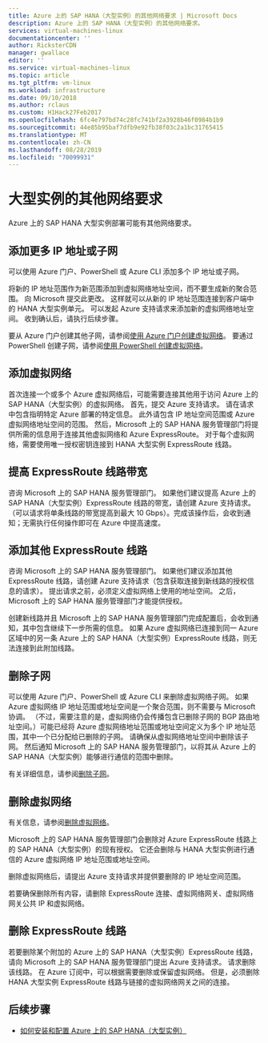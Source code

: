```yaml
---
title: Azure 上的 SAP HANA（大型实例）的其他网络要求 | Microsoft Docs
description: Azure 上的 SAP HANA（大型实例）的其他网络要求。
services: virtual-machines-linux
documentationcenter: ''
author: RicksterCDN
manager: gwallace
editor: ''
ms.service: virtual-machines-linux
ms.topic: article
ms.tgt_pltfrm: vm-linux
ms.workload: infrastructure
ms.date: 09/10/2018
ms.author: rclaus
ms.custom: H1Hack27Feb2017
ms.openlocfilehash: 6fc4e797bd74c28fc741bf2a3928b46f0984b1b9
ms.sourcegitcommit: 44e85b95baf7dfb9e92fb38f03c2a1bc31765415
ms.translationtype: MT
ms.contentlocale: zh-CN
ms.lasthandoff: 08/28/2019
ms.locfileid: "70099931"
---
```

# <a name="additional-network-requirements-for-large-instances"></a>大型实例的其他网络要求

Azure 上的 SAP HANA 大型实例部署可能有其他网络要求。

## <a name="add-more-ip-addresses-or-subnets"></a>添加更多 IP 地址或子网

可以使用 Azure 门户、PowerShell 或 Azure CLI 添加多个 IP 地址或子网。

将新的 IP 地址范围作为新范围添加到虚拟网络地址空间，而不要生成新的聚合范围。 向 Microsoft 提交此更改。 这样就可以从新的 IP 地址范围连接到客户端中的 HANA 大型实例单元。 可以发起 Azure 支持请求来添加新的虚拟网络地址空间。 收到确认后，请执行后续步骤。

要从 Azure 门户创建其他子网，请参阅[使用 Azure 门户创建虚拟网络](../../../virtual-network/manage-virtual-network.md?toc=%2fazure%2fvirtual-machines%2flinux%2ftoc.json#create-a-virtual-network)。 要通过 PowerShell 创建子网，请参阅[使用 PowerShell 创建虚拟网络](../../../virtual-network/manage-virtual-network.md?toc=%2fazure%2fvirtual-machines%2flinux%2ftoc.json#create-a-virtual-network)。

## <a name="add-virtual-networks"></a>添加虚拟网络

首次连接一个或多个 Azure 虚拟网络后，可能需要连接其他用于访问 Azure 上的 SAP HANA（大型实例）的虚拟网络。 首先，提交 Azure 支持请求。 请在请求中包含指明特定 Azure 部署的特定信息。 此外请包含 IP 地址空间范围或 Azure 虚拟网络地址空间的范围。 然后，Microsoft 上的 SAP HANA 服务管理部门将提供所需的信息用于连接其他虚拟网络和 Azure ExpressRoute。 对于每个虚拟网络，需要使用唯一授权密钥连接到 HANA 大型实例 ExpressRoute 线路。

## <a name="increase-expressroute-circuit-bandwidth"></a>提高 ExpressRoute 线路带宽

咨询 Microsoft 上的 SAP HANA 服务管理部门。 如果他们建议提高 Azure 上的 SAP HANA（大型实例）ExpressRoute 线路的带宽，请创建 Azure 支持请求。 （可以请求将单条线路的带宽提高到最大 10 Gbps）。完成该操作后，会收到通知；无需执行任何操作即可在 Azure 中提高速度。

## <a name="add-an-additional-expressroute-circuit"></a>添加其他 ExpressRoute 线路

咨询 Microsoft 上的 SAP HANA 服务管理部门。 如果他们建议添加其他 ExpressRoute 线路，请创建 Azure 支持请求（包含获取连接到新线路的授权信息的请求）。 提出请求之前，必须定义虚拟网络上使用的地址空间。 之后，Microsoft 上的 SAP HANA 服务管理部门才能提供授权。

创建新线路并且 Microsoft 上的 SAP HANA 服务管理部门完成配置后，会收到通知，其中包含继续下一步所需的信息。 如果 Azure 虚拟网络已连接到同一 Azure 区域中的另一条 Azure 上的 SAP HANA（大型实例）ExpressRoute 线路，则无法连接到此附加线路。

## <a name="delete-a-subnet"></a>删除子网

可以使用 Azure 门户、PowerShell 或 Azure CLI 来删除虚拟网络子网。 如果 Azure 虚拟网络 IP 地址范围或地址空间是一个聚合范围，则不需要与 Microsoft 协调。 （不过，需要注意的是，虚拟网络仍会传播包含已删除子网的 BGP 路由地址空间。）可能已经将 Azure 虚拟网络地址范围或地址空间定义为多个 IP 地址范围，其中一个已分配给已删除的子网。 请确保从虚拟网络地址空间中删除该子网。 然后通知 Microsoft 上的 SAP HANA 服务管理部门，以将其从 Azure 上的 SAP HANA（大型实例）能够进行通信的范围中删除。

有关详细信息，请参阅[删除子网](../../../virtual-network/virtual-network-manage-subnet.md?toc=%2fazure%2fvirtual-machines%2flinux%2ftoc.json#delete-a-subnet)。

## <a name="delete-a-virtual-network"></a>删除虚拟网络

有关信息，请参阅[删除虚拟网络](../../../virtual-network/manage-virtual-network.md?toc=%2fazure%2fvirtual-machines%2flinux%2ftoc.json#delete-a-virtual-network)。

Microsoft 上的 SAP HANA 服务管理部门会删除对 Azure ExpressRoute 线路上的 SAP HANA（大型实例）的现有授权。 它还会删除与 HANA 大型实例进行通信的 Azure 虚拟网络 IP 地址范围或地址空间。

删除虚拟网络后，请提出 Azure 支持请求并提供要删除的 IP 地址空间范围。

若要确保删除所有内容，请删除 ExpressRoute 连接、虚拟网络网关、虚拟网络网关公共 IP 和虚拟网络。

## <a name="delete-an-expressroute-circuit"></a>删除 ExpressRoute 线路

若要删除某个附加的 Azure 上的 SAP HANA（大型实例）ExpressRoute 线路，请向 Microsoft 上的 SAP HANA 服务管理部门提出 Azure 支持请求。 请求删除该线路。 在 Azure 订阅中，可以根据需要删除或保留虚拟网络。 但是，必须删除 HANA 大型实例 ExpressRoute 线路与链接的虚拟网络网关之间的连接。

## <a name="next-steps"></a>后续步骤

- [如何安装和配置 Azure 上的 SAP HANA（大型实例）](hana-installation.md)
